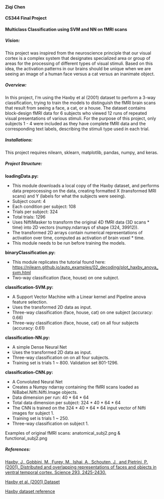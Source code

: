 #### Ziqi Chen 
#### CS344 Final Project

#### Multiclass Classification using SVM and NN on fMRI scans

##### Vision:
This project was inspired from the neuroscience principle that our visual cortex is a complex system that designates specialized area or group of areas for the processing of different types of visual stimuli. Based on this idea, the activation patterns in our brains should be unique when we are seeing an image of a human face versus a cat versus an inanimate object. 

##### Overview:
In this project, I'm using the Haxby et al (2001) dataset to perform a 3-way classification, trying to train the models to distinguish the fMRI brain scans that result from seeing a face, a cat, or a house. The dataset contains block-design fMRI data for 6 subjects who viewed 12 runs of repeated visual presentations of various stimuli. For the purpose of this project, only subjects 1 - 4 were included as they have complete fMRI data and the corresponding text labels, describing the stimuli type used in each trial.

##### Installations:
This project requires nilearn, sklearn, matplotlib, pandas, numpy, and keras.

##### Project Structure:
**loadingData.py:**  
- This module downloads a local copy of the Haxby dataset, and performs data preprocessing on the data, creating formatted X (transformed MRI scans) and Y (labels for what the subjects were seeing).  
- Subject count: 4  
- Each condition per subject: 108  
- Trials per subject: 324  
- Total trials: 1296  
- Uses NiftiMasker to transform the original 4D fMRI data (3D scans * time) into 2D vectors (numpy.ndarrays of shape (324, 39912)).      
- The transformed 2D arrays contain numerical representations of activation over time, computed as activation of brain voxel * time.  
- This module needs to be run before training the models.
  
**binaryClassification.py:**  
 - This module replicates the tutorial found here: https://nilearn.github.io/auto_examples/02_decoding/plot_haxby_anova_svm.html  
 - Two-way classification (face, house) on one subject.
  
**classification-SVM.py:**  
- A Support Vector Machine with a Linear kernel and Pipeline anova feature selection. 
- Uses the transformed 2D data as input.  
- Three-way classification (face, house, cat) on one subject (accuracy: 0.66)  
- Three-way classification (face, house, cat) on all four subjects (accuracy: 0.61)
  
**classification-NN.py:**  
- A simple Dense Neural Net  
- Uses the transformed 2D data as input.  
- Three-way classification on on all four subjects.   
- Training set is trials 1 ~ 800. Validation set 801-1296.  
  
 **classification-CNN.py:**  
 - A Convoluted Neural Net  
 - Creates a Numpy ndarray containing the fMRI scans loaded as NiBabel.Nifti.Nifti.Image objects.  
 - Data dimension per run: 40 * 64 * 64  
 - Total data dimension per subject: 324 * 40 * 64 * 64   
 - The CNN is trained on the 324 * 40 * 64 * 64 input vector of Nifti images for subject 1.  
 - Training set is trials 1 ~ 250. 
 - Three-way classification on subject 1. 
  
Examples of original fMRI scans: anatomical_subj2.png & functional_subj2.png
 
##### References:
 [Haxby, J., Gobbini, M., Furey, M., Ishai, A., Schouten, J., and Pietrini, P. (2001). Distributed and overlapping representations of faces and objects in ventral temporal cortex. Science 293, 2425-2430.](https://www.ncbi.nlm.nih.gov/pubmed/11577229)
 
 [Haxby et al. (2001) Dataset](https://zenodo.org/record/1203329#.XNpTO0MpBqs)
 
 [Haxby dataset reference](http://www.pymvpa.org/datadb/haxby2001.html#references)
 

